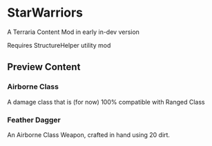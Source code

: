 # StarWarriors

A Terraria Content Mod in early in-dev version

Requires StructureHelper utility mod

## Preview Content

### Airborne Class

A damage class that is (for now) 100% compatible with Ranged Class

### Feather Dagger

An Airborne Class Weapon, crafted in hand using 20 dirt.

